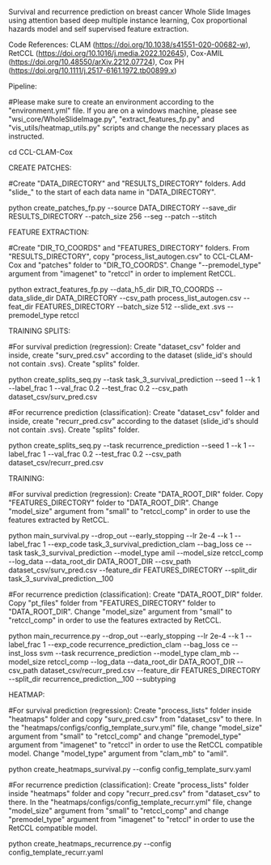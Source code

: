 Survival and recurrence prediction on breast cancer Whole Slide Images using attention based deep multiple instance learning, Cox proportional hazards model and self supervised feature extraction. 

Code References: CLAM (https://doi.org/10.1038/s41551-020-00682-w), RetCCL (https://doi.org/10.1016/j.media.2022.102645), Cox-AMIL (https://doi.org/10.48550/arXiv.2212.07724), Cox PH (https://doi.org/10.1111/j.2517-6161.1972.tb00899.x)

Pipeline:

#Please make sure to create an environment according to the "environment.yml" file. If you are on a windows machine, please see "wsi_core/WholeSlideImage.py", "extract_features_fp.py" and "vis_utils/heatmap_utils.py" scripts and change the necessary places as instructed.

cd CCL-CLAM-Cox

CREATE PATCHES:

#Create "DATA_DIRECTORY" and "RESULTS_DIRECTORY" folders. Add "slide_" to the start of each data name in "DATA_DIRECTORY".

python create_patches_fp.py --source DATA_DIRECTORY --save_dir RESULTS_DIRECTORY --patch_size 256 --seg --patch --stitch 

FEATURE EXTRACTION:

#Create "DIR_TO_COORDS" and "FEATURES_DIRECTORY" folders. From "RESULTS_DIRECTORY", copy "process_list_autogen.csv" to CCL-CLAM-Cox and "patches" folder to "DIR_TO_COORDS". Change "--premodel_type" argument from "imagenet" to "retccl" in order to implement RetCCL.

python extract_features_fp.py --data_h5_dir DIR_TO_COORDS --data_slide_dir DATA_DIRECTORY --csv_path process_list_autogen.csv --feat_dir FEATURES_DIRECTORY --batch_size 512 --slide_ext .svs --premodel_type retccl

TRAINING SPLITS:

#For survival prediction (regression): Create "dataset_csv" folder and inside, create "surv_pred.csv" according to the dataset (slide_id's should not contain .svs). Create "splits" folder.

python create_splits_seq.py --task task_3_survival_prediction --seed 1 --k 1 --label_frac 1 --val_frac 0.2 --test_frac 0.2 --csv_path dataset_csv/surv_pred.csv

#For recurrence prediction (classification): Create "dataset_csv" folder and inside, create "recurr_pred.csv" according to the dataset (slide_id's should not contain .svs). Create "splits" folder.

python create_splits_seq.py --task recurrence_prediction --seed 1 --k 1 --label_frac 1 --val_frac 0.2 --test_frac 0.2 --csv_path dataset_csv/recurr_pred.csv

TRAINING:

#For survival prediction (regression): Create "DATA_ROOT_DIR" folder. Copy "FEATURES_DIRECTORY" folder to "DATA_ROOT_DIR". Change "model_size" argument from "small" to "retccl_comp" in order to use the features extracted by RetCCL.

python main_survival.py --drop_out --early_stopping --lr 2e-4 --k 1 --label_frac 1 --exp_code task_3_survival_prediction_clam --bag_loss ce --task task_3_survival_prediction --model_type amil --model_size retccl_comp --log_data --data_root_dir DATA_ROOT_DIR --csv_path dataset_csv/surv_pred.csv --feature_dir FEATURES_DIRECTORY --split_dir task_3_survival_prediction__100

#For recurrence prediction (classification): Create "DATA_ROOT_DIR" folder. Copy "pt_files" folder from "FEATURES_DIRECTORY" folder to "DATA_ROOT_DIR". Change "model_size" argument from "small" to "retccl_comp" in order to use the features extracted by RetCCL.

python main_recurrence.py --drop_out --early_stopping --lr 2e-4 --k 1 --label_frac 1 --exp_code recurrence_prediction_clam --bag_loss ce --inst_loss svm --task recurrence_prediction --model_type clam_mb --model_size retccl_comp --log_data --data_root_dir DATA_ROOT_DIR --csv_path dataset_csv/recurr_pred.csv --feature_dir FEATURES_DIRECTORY --split_dir recurrence_prediction__100 --subtyping

HEATMAP:

#For survival prediction (regression): Create "process_lists" folder inside "heatmaps" folder and copy "surv_pred.csv" from "dataset_csv" to there. In the "heatmaps/configs/config_template_surv.yml" file, change "model_size" argument from "small" to "retccl_comp" and change "premodel_type" argument from "imagenet" to "retccl" in order to use the RetCCL compatible model. Change "model_type" argument from "clam_mb" to "amil".

python create_heatmaps_survival.py --config config_template_surv.yaml

#For recurrence prediction (classification): Create "process_lists" folder inside "heatmaps" folder and copy "recurr_pred.csv" from "dataset_csv" to there. In the "heatmaps/configs/config_template_recurr.yml" file, change "model_size" argument from "small" to "retccl_comp" and change "premodel_type" argument from "imagenet" to "retccl" in order to use the RetCCL compatible model.

python create_heatmaps_recurrence.py --config config_template_recurr.yaml


